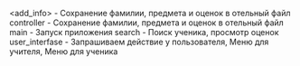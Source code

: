 <add_info> - Сохранение фамилии, предмета и оценок в отельный файл
controller - Сохранение фамилии, предмета и оценок в отельный файл
main - Запуск приложения
search - Поиск ученика, просмотр оценок
user_interfase - Запрашиваем действие у пользователя, Меню для учителя, Меню для ученика